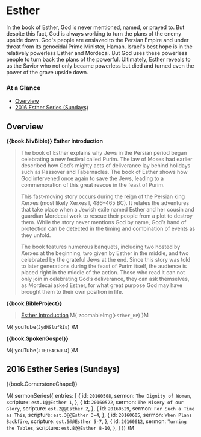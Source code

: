 # Esther

In the book of Esther, God is never mentioned, named, or prayed
to. But despite this fact, God is always working to turn the plans of
the enemy upside down. God's people are enslaved to the Persian Empire
and under threat from its genocidal Prime Minister, Haman. Israel's
best hope is in the relatively powerless Esther and Mordecai. But God
uses these powerless people to turn back the plans of the
powerful. Ultimately, Esther reveals to us the Savior who not only
became powerless but died and turned even the power of the grave
upside down.


### At a Glance

- [Overview](#overview)
- [2016 Esther Series (Sundays)](#2016-esther-series-sundays)


## Overview

**{{book.NivBible}} Esther Introduction**

> The book of Esther explains why Jews in the Persian period began
> celebrating a new festival called Purim. The law of Moses had earlier
> described how God’s mighty acts of deliverance lay behind holidays
> such as Passover and Tabernacles. The book of Esther shows how God
> intervened once again to save the Jews, leading to a commemoration of
> this great rescue in the feast of Purim.
> 
> This fast-moving story occurs during the reign of the Persian king
> Xerxes (most likely Xerxes I, 486–465 BC). It relates the adventures
> that take place when a Jewish exile named Esther and her cousin and
> guardian Mordecai work to rescue their people from a plot to destroy
> them. While the story never mentions God by name, God’s hand of
> protection can be detected in the timing and combination of events as
> they unfold.
> 
> The book features numerous banquets, including two hosted by Xerxes at
> the beginning, two given by Esther in the middle, and two celebrated
> by the grateful Jews at the end. Since this story was told to later
> generations during the feast of Purim itself, the audience is placed
> right in the middle of the action. Those who read it can not only join
> in celebrating God’s deliverance, they can ask themselves, as Mordecai
> asked Esther, for what great purpose God may have brought them to
> their own position in life.


**{{book.BibleProject}}**

> [Esther Introduction](https://bibleproject.com/explore/video/esther/)
M{ zoomableImg(`Esther_BP`) }M

M{ youTube(`JydNSlufRIs`) }M


**{{book.SpokenGospel}}**

M{ youTube(`JTEIBAC6DU4`) }M


## 2016 Esther Series (Sundays)

{{book.CornerstoneChapel}}

M{ sermonSeries({
  entries: [
    { id: `20160508`, sermon: `The Dignity of Women`,    scripture: `est.1@@Esther 1`,    },
    { id: `20160522`, sermon: `The Misery of our Glory`, scripture: `est.2@@Esther 2`,    },
    { id: `20160529`, sermon: `For Such a Time as This`, scripture: `est.3@@Esther 3-4`,  },
    { id: `20160605`, sermon: `When Plans Backfire`,     scripture: `est.5@@Esther 5-7`,  },
    { id: `20160612`, sermon: `Turning the Tables`,      scripture: `est.8@@Esther 8-10`, },
  ]
}) }M
